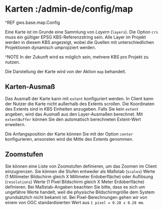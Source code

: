 # Karten :/admin-de/config/map

^REF gws.base.map.Config

Eine Karte ist im Grunde eine Sammlung von *Layern* (`layers`). Die Option `crs` muss ein gültiger EPSG KBS-Referenzstring sein. Alle Layer im Projekt werden in diesem KBS angezeigt, wobei die Quellen mit unterschiedlichen Projektionen dynamisch umprojiziert werden.

^NOTE In der Zukunft wird es möglich sein, mehrere KBS pro Projekt zu nutzen.

Die Darstellung der Karte wird von der Aktion `map` behandelt.

## Karten-Ausmaß

Das Ausmaß der Karte kann mit `extent` konfiguriert werden. In Client kann der Nutzer die Karte nicht außerhalb des Extents scrollen. Die Koordinaten des Extents sind in KBS Einheiten anzugeben. Falls Sie kein `extent` angeben, wird das Ausmaß aus den Layer-Ausmaßen berechnet. Mit `extentBuffer` können Sie den automatisch berechneten Extent-Wert erweitern.

Die Anfangsposition der Karte können Sie mit der Option `center` konfigurieren, ansonsten wird die Mitte des Extents genommen.

## Zoomstufen

Sie können eine Liste von Zoomstufen definieren, um das Zoomen im Client einzugrenzen. Sie können die Stufen entweder als Maßstab (`scales`) Werte (1 Millimeter Bildschirm gleich X Millimeter Erdoberfläche) oder Auflösung (`resolutions`) Werte (1 Pixel Bildschirm gleich X Meter Erdoberfläche) definieren. Bei Maßstab-Angaben beachten Sie bitte, dass es sich um ungefähre Werte handelt, weil die physische Bildschirmgröße dem System grundsätzlich nicht bekannt ist. Bei Pixel-Berechnungen gehen wir von einem von OGC standardisierten Wert aus `1 pixel = 0.28 x 0.28 mm`.

